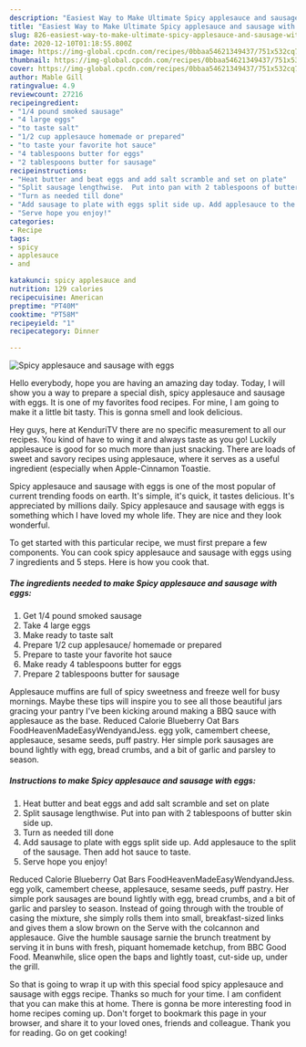 ```yaml
---
description: "Easiest Way to Make Ultimate Spicy applesauce and sausage with eggs"
title: "Easiest Way to Make Ultimate Spicy applesauce and sausage with eggs"
slug: 826-easiest-way-to-make-ultimate-spicy-applesauce-and-sausage-with-eggs
date: 2020-12-10T01:18:55.800Z
image: https://img-global.cpcdn.com/recipes/0bbaa54621349437/751x532cq70/spicy-applesauce-and-sausage-with-eggs-recipe-main-photo.jpg
thumbnail: https://img-global.cpcdn.com/recipes/0bbaa54621349437/751x532cq70/spicy-applesauce-and-sausage-with-eggs-recipe-main-photo.jpg
cover: https://img-global.cpcdn.com/recipes/0bbaa54621349437/751x532cq70/spicy-applesauce-and-sausage-with-eggs-recipe-main-photo.jpg
author: Mable Gill
ratingvalue: 4.9
reviewcount: 27216
recipeingredient:
- "1/4 pound smoked sausage"
- "4 large eggs"
- "to taste salt"
- "1/2 cup applesauce homemade or prepared"
- "to taste your favorite hot sauce"
- "4 tablespoons butter for eggs"
- "2 tablespoons butter for sausage"
recipeinstructions:
- "Heat butter and beat eggs and add salt scramble and set on plate"
- "Split sausage lengthwise.  Put into pan with 2 tablespoons of butter skin side up."
- "Turn as needed till done"
- "Add sausage to plate with eggs split side up. Add applesauce to the split of the sausage.  Then add hot sauce to taste."
- "Serve hope you enjoy!"
categories:
- Recipe
tags:
- spicy
- applesauce
- and

katakunci: spicy applesauce and 
nutrition: 129 calories
recipecuisine: American
preptime: "PT40M"
cooktime: "PT58M"
recipeyield: "1"
recipecategory: Dinner

---
```



![Spicy applesauce and sausage with eggs](https://img-global.cpcdn.com/recipes/0bbaa54621349437/751x532cq70/spicy-applesauce-and-sausage-with-eggs-recipe-main-photo.jpg)

Hello everybody, hope you are having an amazing day today. Today, I will show you a way to prepare a special dish, spicy applesauce and sausage with eggs. It is one of my favorites food recipes. For mine, I am going to make it a little bit tasty. This is gonna smell and look delicious.

Hey guys, here at KenduriTV there are no specific measurement to all our recipes. You kind of have to wing it and always taste as you go! Luckily applesauce is good for so much more than just snacking. There are loads of sweet and savory recipes using applesauce, where it serves as a useful ingredient (especially when Apple-Cinnamon Toastie.

Spicy applesauce and sausage with eggs is one of the most popular of current trending foods on earth. It's simple, it's quick, it tastes delicious. It's appreciated by millions daily. Spicy applesauce and sausage with eggs is something which I have loved my whole life. They are nice and they look wonderful.


To get started with this particular recipe, we must first prepare a few components. You can cook spicy applesauce and sausage with eggs using 7 ingredients and 5 steps. Here is how you cook that.

<!--inarticleads1-->

##### The ingredients needed to make Spicy applesauce and sausage with eggs:

1. Get 1/4 pound smoked sausage
1. Take 4 large eggs
1. Make ready to taste salt
1. Prepare 1/2 cup applesauce/ homemade or prepared
1. Prepare to taste your favorite hot sauce
1. Make ready 4 tablespoons butter for eggs
1. Prepare 2 tablespoons butter for sausage


Applesauce muffins are full of spicy sweetness and freeze well for busy mornings. Maybe these tips will inspire you to see all those beautiful jars gracing your pantry I&#39;ve been kicking around making a BBQ sauce with applesauce as the base. Reduced Calorie Blueberry Oat Bars FoodHeavenMadeEasyWendyandJess. egg yolk, camembert cheese, applesauce, sesame seeds, puff pastry. Her simple pork sausages are bound lightly with egg, bread crumbs, and a bit of garlic and parsley to season. 

<!--inarticleads2-->

##### Instructions to make Spicy applesauce and sausage with eggs:

1. Heat butter and beat eggs and add salt scramble and set on plate
1. Split sausage lengthwise.  Put into pan with 2 tablespoons of butter skin side up.
1. Turn as needed till done
1. Add sausage to plate with eggs split side up. Add applesauce to the split of the sausage.  Then add hot sauce to taste.
1. Serve hope you enjoy!


Reduced Calorie Blueberry Oat Bars FoodHeavenMadeEasyWendyandJess. egg yolk, camembert cheese, applesauce, sesame seeds, puff pastry. Her simple pork sausages are bound lightly with egg, bread crumbs, and a bit of garlic and parsley to season. Instead of going through with the trouble of casing the mixture, she simply rolls them into small, breakfast-sized links and gives them a slow brown on the Serve with the colcannon and applesauce. Give the humble sausage sarnie the brunch treatment by serving it in buns with fresh, piquant homemade ketchup, from BBC Good Food. Meanwhile, slice open the baps and lightly toast, cut-side up, under the grill. 

So that is going to wrap it up with this special food spicy applesauce and sausage with eggs recipe. Thanks so much for your time. I am confident that you can make this at home. There is gonna be more interesting food in home recipes coming up. Don't forget to bookmark this page in your browser, and share it to your loved ones, friends and colleague. Thank you for reading. Go on get cooking!
